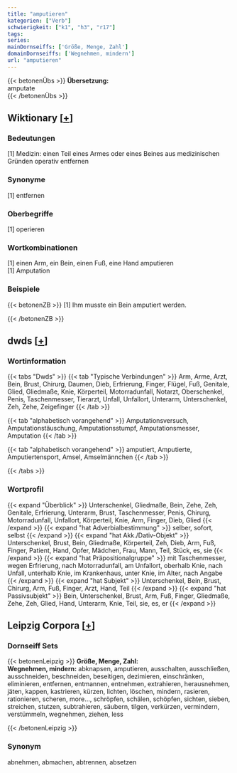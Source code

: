 ```yaml
---
title: "amputieren"
kategorien: ["Verb"]
schwierigkeit: ["k1", "h3", "r17"]
tags:
series:
mainDornseiffs: ['Größe, Menge, Zahl']
domainDornseiffs: ['Wegnehmen, mindern']
url: "amputieren"
---
```


{{< betonenÜbs >}}
**Übersetzung:**  
amputate  
{{< /betonenÜbs >}}

## Wiktionary [[+](https://de.wiktionary.org/wiki/amputieren)]

### Bedeutungen
[1] Medizin: einen Teil eines Armes oder eines Beines aus medizinischen Gründen operativ entfernen  

### Synonyme
[1] entfernen  

### Oberbegriffe
[1] operieren  

### Wortkombinationen
[1] einen Arm, ein Bein, einen Fuß, eine Hand amputieren  
[1] Amputation  

### Beispiele
{{< betonenZB >}}
[1] Ihm musste ein Bein amputiert werden.  

{{< /betonenZB >}}


## dwds [[+](https://www.dwds.de/wb/amputieren)]

### Wortinformation
{{< tabs "Dwds" >}}
{{< tab "Typische Verbindungen" >}}
Arm, Arme, Arzt, Bein, Brust, Chirurg, Daumen, Dieb, Erfrierung, Finger, Flügel, Fuß, Genitale, Glied, Gliedmaße, Knie, Körperteil, Motorradunfall, Notarzt, Oberschenkel, Penis, Taschenmesser, Tierarzt, Unfall, Unfallort, Unterarm, Unterschenkel, Zeh, Zehe, Zeigefinger
{{< /tab >}}

{{< tab "alphabetisch vorangehend" >}}
Amputationsversuch, Amputationstäuschung, Amputationsstumpf, Amputationsmesser, Amputation
{{< /tab >}}

{{< tab "alphabetisch vorangehend" >}}
amputiert, Amputierte, Amputiertensport, Amsel, Amselmännchen
{{< /tab >}}

{{< /tabs >}}

### Wortprofil
{{< expand "Überblick" >}} Unterschenkel, Gliedmaße, Bein, Zehe, Zeh, Genitale, Erfrierung, Unterarm, Brust, Taschenmesser, Penis, Chirurg, Motorradunfall, Unfallort, Körperteil, Knie, Arm, Finger, Dieb, Glied {{< /expand >}}
{{< expand "hat Adverbialbestimmung" >}} selber, sofort, selbst {{< /expand >}}
{{< expand "hat Akk./Dativ-Objekt" >}} Unterschenkel, Brust, Bein, Gliedmaße, Körperteil, Zeh, Dieb, Arm, Fuß, Finger, Patient, Hand, Opfer, Mädchen, Frau, Mann, Teil, Stück, es, sie {{< /expand >}}
{{< expand "hat Präpositionalgruppe" >}} mit Taschenmesser, wegen Erfrierung, nach Motorradunfall, am Unfallort, oberhalb Knie, nach Unfall, unterhalb Knie, im Krankenhaus, unter Knie, im Alter, nach Angabe {{< /expand >}}
{{< expand "hat Subjekt" >}} Unterschenkel, Bein, Brust, Chirurg, Arm, Fuß, Finger, Arzt, Hand, Teil {{< /expand >}}
{{< expand "hat Passivsubjekt" >}} Bein, Unterschenkel, Brust, Arm, Fuß, Finger, Gliedmaße, Zehe, Zeh, Glied, Hand, Unterarm, Knie, Teil, sie, es, er {{< /expand >}}

## Leipzig Corpora [[+](https://corpora.uni-leipzig.de/en/res?word=amputieren&corpusId=deu_newscrawl-public_2018)]

### Dornseiff Sets
{{< betonenLeipzig >}}
**Größe, Menge, Zahl:**  
**Wegnehmen, mindern:** abknapsen, amputieren, ausschalten, ausschließen, ausschneiden, beschneiden, beseitigen, dezimieren, einschränken, eliminieren, entfernen, entmannen, entnehmen, extrahieren, herausnehmen, jäten, kappen, kastrieren, kürzen, lichten, löschen, mindern, rasieren, rationieren, scheren, more..., schröpfen, schälen, schöpfen, sichten, sieben, streichen, stutzen, subtrahieren, säubern, tilgen, verkürzen, vermindern, verstümmeln, wegnehmen, ziehen, less  

{{< /betonenLeipzig >}}

### Synonym
abnehmen, abmachen, abtrennen, absetzen

